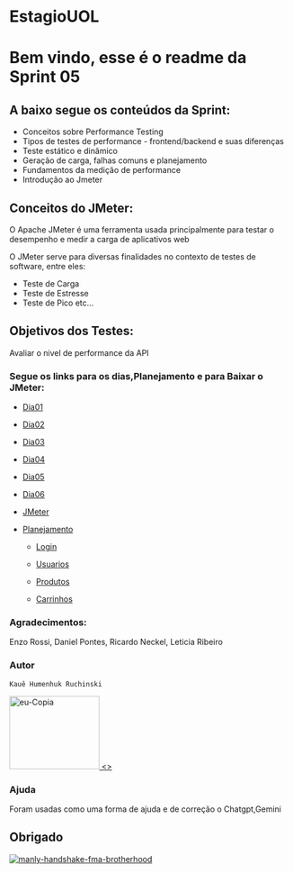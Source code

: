 # EstagioUOL

# Bem vindo, esse é o readme da Sprint 05

## A baixo segue os conteúdos da Sprint:

- Conceitos sobre Performance Testing
- Tipos de testes de performance - frontend/backend e suas diferenças
- Teste estático e dinâmico
- Geração de carga, falhas comuns e planejamento
- Fundamentos  da medição de performance
- Introdução ao Jmeter

## Conceitos do JMeter:

O Apache JMeter é uma ferramenta usada principalmente para testar o desempenho e medir a carga de aplicativos web

O JMeter serve para diversas finalidades no contexto de testes de software, entre eles:

- Teste de Carga
- Teste de Estresse
- Teste de Pico
etc...

## Objetivos dos Testes:

Avaliar o nivel de performance da API

### Segue os links para os dias,Planejamento e para Baixar o JMeter:

- [Dia01](https://github.com/KaueRuchinski/EstagioUOL/blob/aa8cc1d3c8a4ba8560b29940207a7f30972a8343/Sprint5/Dia01.md)

- [Dia02](https://github.com/KaueRuchinski/EstagioUOL/blob/aa8cc1d3c8a4ba8560b29940207a7f30972a8343/Sprint5/Dia02.md)

- [Dia03](https://github.com/KaueRuchinski/EstagioUOL/blob/aa8cc1d3c8a4ba8560b29940207a7f30972a8343/Sprint5/Dia03.md)

- [Dia04](https://github.com/KaueRuchinski/EstagioUOL/blob/aa8cc1d3c8a4ba8560b29940207a7f30972a8343/Sprint5/Dia04.md)

- [Dia05](https://github.com/KaueRuchinski/EstagioUOL/blob/aa8cc1d3c8a4ba8560b29940207a7f30972a8343/Sprint5/Dia05.md)

- [Dia06](https://github.com/KaueRuchinski/EstagioUOL/blob/aa8cc1d3c8a4ba8560b29940207a7f30972a8343/Sprint5/Dia06.md)

- [JMeter](https://jmeter.apache.org/download_jmeter.cgi)

- [Planejamento](https://github.com/KaueRuchinski/EstagioUOL/blob/a7785dcc39ad7e17f7498136f0b038ae9e843476/Sprint5/planejamentoSP05.md)

    - [Login](https://github.com/KaueRuchinski/EstagioUOL/blob/aa8cc1d3c8a4ba8560b29940207a7f30972a8343/Sprint5/planejamentoSP05.md#casos-de-testes-de-performance-para-rota-login)

    - [Usuarios](https://github.com/KaueRuchinski/EstagioUOL/blob/aa8cc1d3c8a4ba8560b29940207a7f30972a8343/Sprint5/planejamentoSP05.md#teste-de-performance-usuarios)

    - [Produtos](https://github.com/KaueRuchinski/EstagioUOL/blob/aa8cc1d3c8a4ba8560b29940207a7f30972a8343/Sprint5/planejamentoSP05.md#casos-de-testes-de-performance-para-rota-produtos)

    - [Carrinhos](https://github.com/KaueRuchinski/EstagioUOL/blob/aa8cc1d3c8a4ba8560b29940207a7f30972a8343/Sprint5/planejamentoSP05.md#casos-de-testes-de-performance-para-rota-carrinhos)

### Agradecimentos:

Enzo Rossi, Daniel Pontes, Ricardo Neckel, Leticia Ribeiro

### Autor

    Kauê Humenhuk Ruchinski

<a href="https://ibb.co/8M325rD"><img src="https://i.ibb.co/qBG9sNM/eu-Copia.jpg" width="160" height="130" alt="eu-Copia" border="0"> <></a>

### Ajuda

Foram usadas como uma forma de ajuda e de correção o Chatgpt,Gemini

## Obrigado

<a href="https://imgbb.com/"><img src="https://i.ibb.co/TghvGQT/manly-handshake-fma-brotherhood.gif" alt="manly-handshake-fma-brotherhood" border="0"></a>